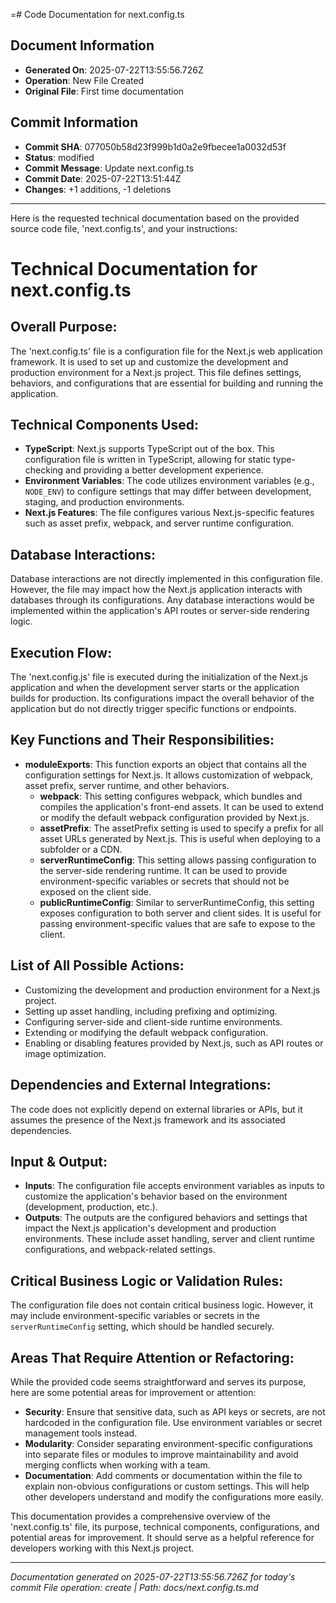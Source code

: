 =# Code Documentation for next.config.ts

## Document Information
- **Generated On**: 2025-07-22T13:55:56.726Z
- **Operation**: New File Created
- **Original File**: First time documentation

## Commit Information
- **Commit SHA**: 077050b58d23f999b1d0a2e9fbecee1a0032d53f
- **Status**: modified
- **Commit Message**: Update next.config.ts
- **Commit Date**: 2025-07-22T13:51:44Z
- **Changes**: +1 additions, -1 deletions

---

Here is the requested technical documentation based on the provided source code file, 'next.config.ts', and your instructions:

# Technical Documentation for next.config.ts

## Overall Purpose:
The 'next.config.ts' file is a configuration file for the Next.js web application framework. It is used to set up and customize the development and production environment for a Next.js project. This file defines settings, behaviors, and configurations that are essential for building and running the application.

## Technical Components Used:
- **TypeScript**: Next.js supports TypeScript out of the box. This configuration file is written in TypeScript, allowing for static type-checking and providing a better development experience.
- **Environment Variables**: The code utilizes environment variables (e.g., `NODE_ENV`) to configure settings that may differ between development, staging, and production environments.
- **Next.js Features**: The file configures various Next.js-specific features such as asset prefix, webpack, and server runtime configuration.

## Database Interactions:
Database interactions are not directly implemented in this configuration file. However, the file may impact how the Next.js application interacts with databases through its configurations. Any database interactions would be implemented within the application's API routes or server-side rendering logic.

## Execution Flow:
The 'next.config.js' file is executed during the initialization of the Next.js application and when the development server starts or the application builds for production. Its configurations impact the overall behavior of the application but do not directly trigger specific functions or endpoints.

## Key Functions and Their Responsibilities:
- **moduleExports**: This function exports an object that contains all the configuration settings for Next.js. It allows customization of webpack, asset prefix, server runtime, and other behaviors.
  - **webpack**: This setting configures webpack, which bundles and compiles the application's front-end assets. It can be used to extend or modify the default webpack configuration provided by Next.js.
  - **assetPrefix**: The assetPrefix setting is used to specify a prefix for all asset URLs generated by Next.js. This is useful when deploying to a subfolder or a CDN.
  - **serverRuntimeConfig**: This setting allows passing configuration to the server-side rendering runtime. It can be used to provide environment-specific variables or secrets that should not be exposed on the client side.
  - **publicRuntimeConfig**: Similar to serverRuntimeConfig, this setting exposes configuration to both server and client sides. It is useful for passing environment-specific values that are safe to expose to the client.

## List of All Possible Actions:
- Customizing the development and production environment for a Next.js project.
- Setting up asset handling, including prefixing and optimizing.
- Configuring server-side and client-side runtime environments.
- Extending or modifying the default webpack configuration.
- Enabling or disabling features provided by Next.js, such as API routes or image optimization.

## Dependencies and External Integrations:
The code does not explicitly depend on external libraries or APIs, but it assumes the presence of the Next.js framework and its associated dependencies.

## Input & Output:
- **Inputs**: The configuration file accepts environment variables as inputs to customize the application's behavior based on the environment (development, production, etc.).
- **Outputs**: The outputs are the configured behaviors and settings that impact the Next.js application's development and production environments. These include asset handling, server and client runtime configurations, and webpack-related settings.

## Critical Business Logic or Validation Rules:
The configuration file does not contain critical business logic. However, it may include environment-specific variables or secrets in the `serverRuntimeConfig` setting, which should be handled securely.

## Areas That Require Attention or Refactoring:
While the provided code seems straightforward and serves its purpose, here are some potential areas for improvement or attention:
- **Security**: Ensure that sensitive data, such as API keys or secrets, are not hardcoded in the configuration file. Use environment variables or secret management tools instead.
- **Modularity**: Consider separating environment-specific configurations into separate files or modules to improve maintainability and avoid merging conflicts when working with a team.
- **Documentation**: Add comments or documentation within the file to explain non-obvious configurations or custom settings. This will help other developers understand and modify the configurations more easily.

This documentation provides a comprehensive overview of the 'next.config.ts' file, its purpose, technical components, configurations, and potential areas for improvement. It should serve as a helpful reference for developers working with this Next.js project.

---
*Documentation generated on 2025-07-22T13:55:56.726Z for today's commit*
*File operation: create | Path: docs/next.config.ts.md*
